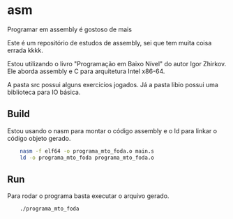 # asm
Programar em assembly é gostoso de mais

Este é um repositório de estudos de assembly, sei que tem muita coisa errada kkkk.

Estou utilizando o livro "Programação em Baixo Nível" do autor Igor Zhirkov. Ele aborda assembly e C para arquitetura Intel x86-64.

A pasta src possui alguns exercicios jogados. 
Já a pasta libio possui uma biblioteca para IO básica. 

## Build
Estou usando o nasm para montar o código assembly e o ld para linkar o código objeto gerado.

```bash
    nasm -f elf64 -o programa_mto_foda.o main.s
    ld -o programa_mto_foda programa_mto_foda.o
```

## Run
Para rodar o programa basta executar o arquivo gerado.

```bash
    ./programa_mto_foda
```

